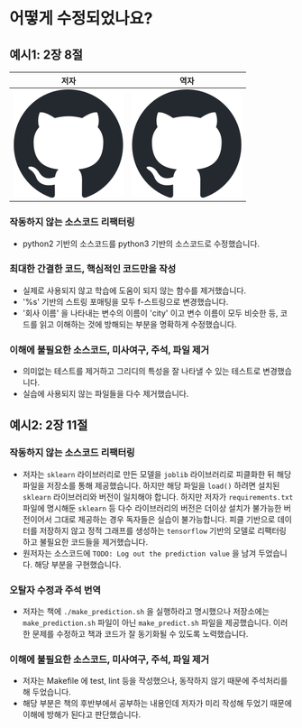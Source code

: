 # 어떻게 수정되었나요?

## 예시1: 2장 8절

| 저자 | 역자 |
|:---:|:---:|
| [![github](./github-mark.svg)](https://github.com/noahgift/greedy_coin) | [![github](./github-mark.svg)](https://github.com/ProtossDragoon/greedy-change) |

### 작동하지 않는 소스코드 리팩터링

- python2 기반의 소스코드를 python3 기반의 소스코드로 수정했습니다.

### 최대한 간결한 코드, 핵심적인 코드만을 작성

- 실제로 사용되지 않고 학습에 도움이 되지 않는 함수를 제거했습니다.
- '%s' 기반의 스트링 포매팅을 모두 f-스트링으로 변경했습니다.
- '회사 이름' 을 나타내는 변수의 이름이 'city' 이고 변수 이름이 모두 비슷한 등, 코드를 읽고 이해하는 것에 방해되는 부분을 명확하게 수정했습니다.

### 이해에 불필요한 소스코드, 미사여구, 주석, 파일 제거

- 의미없는 테스트를 제거하고 그리디의 특성을 잘 나타낼 수 있는 테스트로 변경했습니다.
- 실습에 사용되지 않는 파일들을 다수 제거했습니다.

## 예시2: 2장 11절

### 작동하지 않는 소스코드 리팩터링

- 저자는 `sklearn` 라이브러리로 만든 모델을 `joblib` 라이브러리로 피클화한 뒤 해당 파일을 저장소를 통해 제공했습니다. 하지만 해당 파일을 `load()` 하려면 설치된 `sklearn` 라이브러리와 버전이 일치해야 합니다. 하지만 저자가 `requirements.txt` 파일에 명시해둔 `sklearn` 등 다수 라이브러리의 버전은 더이상 설치가 불가능한 버전이어서 그대로 제공하는 경우 독자들은 실습이 불가능합니다. 피클 기반으로 데이터를 저장하지 않고 정적 그래프를 생성하는 `tensorflow` 기반의 모델로 리팩터링하고 불필요한 코드들을 제거했습니다.
- 원저자는 소스코드에 `TODO: Log out the prediction value` 을 남겨 두었습니다. 해당 부분을 구현했습니다.

### 오탈자 수정과 주석 번역

- 저자는 책에 `./make_prediction.sh` 을 실행하라고 명시했으나 저장소에는 `make_prediction.sh` 파일이 아닌 `make_predict.sh` 파일을 제공했습니다. 이러한 문제를 수정하고 책과 코드가 잘 동기화될 수 있도록 노력했습니다.

### 이해에 불필요한 소스코드, 미사여구, 주석, 파일 제거

- 저자는 Makefile 에 test, lint 등을 작성했으나, 동작하지 않기 때문에 주석처리를 해 두었습니다.
- 해당 부분은 책의 후반부에서 공부하는 내용인데 저자가 미리 작성해 두었기 때문에 이해에 방해가 된다고 판단했습니다.
